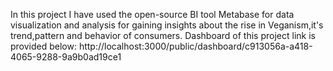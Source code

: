 In this project I have used the open-source BI tool Metabase for data visualization and analysis for gaining insights about the rise in Veganism,it's trend,pattern and behavior of consumers.
Dashboard of this project link is provided below:
http://localhost:3000/public/dashboard/c913056a-a418-4065-9288-9a9b0ad19ce1
